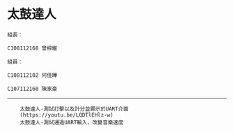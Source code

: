 太鼓達人  
====  
    組長：

    C108112168 曾梓維

    組員：

    C108112102 何佳曄

    C107112160 陳家豪
------- 
        太鼓達人-測試打擊以及計分並顯示於UART介面
        (https://youtu.be/LQDTlEHlz-w)
        太鼓達人-測試通過UART輸入，改變音樂速度



